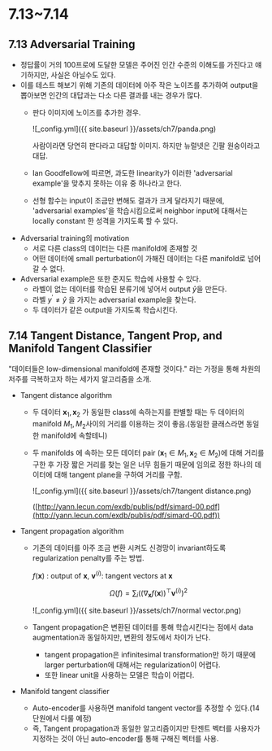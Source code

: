 # 7.13~7.14

## 7.13 Adversarial Training

- 정답률이 거의 100프로에 도달한 모델은 주어진 인간 수준의 이해도를 가진다고 얘기하지만, 사실은 아닐수도 있다.
- 이를 테스트 해보기 위해 기존의 데이터에 아주 작은 노이즈를 추가하여 output을 뽑아보면 인간의 대답과는 다소 다른 결과를 내는 경우가 많다.
    - 판다 이미지에 노이즈를 추가한 경우.

        ![_config.yml]({{ site.baseurl }}/assets/ch7/panda.png)

        사람이라면 당연히 판다라고 대답할 이미지. 하지만 뉴럴넷은 긴팔 원숭이라고 대답.

    - Ian Goodfellow에 따르면, 과도한 linearity가 이러한 'adversarial example'을 맞추지 못하는 이유 중 하나라고 한다.
    - 선형 함수는 input이 조금만 변해도 결과가 크게 달라지기 때문에, 'adversarial examples'을 학습시킴으로써  neighbor input에 대해서는 locally constant 한 성격을 가지도록 할 수 있다.
- Adversarial training의 motivation
    - 서로 다른 class의 데이터는 다른 manifold에 존재할 것
    - 어떤 데이터에 small perturbation이 가해진 데이터는 다른 manifold로 넘어갈 수 없다.
- Adversarial example은 또한 준지도 학습에 사용할 수 있다.
    - 라벨이 없는 데이터를 학습된 분류기에 넣어서 output $\hat y$을 만든다.
    - 라벨 $y^{\prime} \ne \hat y$ 을 가지는 adversarial example을 찾는다.
    - 두 데이터가 같은 output을 가지도록 학습시킨다.

## 7.14 Tangent Distance, Tangent Prop, and Manifold Tangent Classifier

"데이터들은 low-dimensional manifold에 존재할 것이다." 라는 가정을 통해 차원의 저주를 극복하고자 하는 세가지 알고리즘을 소개.

- Tangent distance algorithm
    - 두 데이터 $\boldsymbol x_1 , \boldsymbol x_2$ 가 동일한 class에 속하는지를 판별할 때는 두 데이터의 manifold $M_1, M_2$사이의 거리를 이용하는 것이 좋음.(동일한 클래스라면 동일한 manifold에 속할테니)
    - 두 manifolds 에 속하는 모든 데이터 pair $(\boldsymbol x_1 \in M_1, \boldsymbol x_2\in M_2)$에 대해 거리를 구한 후 가장 짧은 거리를 찾는 일은 너무 힘들기 때문에 임의로 정한 하나의 데이터에 대해 tangent plane을 구하여 거리를 구함.

        ![_config.yml]({{ site.baseurl }}/assets/ch7/tangent distance.png)

        ([http://yann.lecun.com/exdb/publis/pdf/simard-00.pdf](http://yann.lecun.com/exdb/publis/pdf/simard-00.pdf))

- Tangent propagation algorithm
    - 기존의 데이터를 아주 조금 변환 시켜도 신경망이 invariant하도록 regularization penalty를 주는 방법.

        $f(\boldsymbol x)$ : output of $\boldsymbol x$,   $\boldsymbol v^{(i)}$: tangent vectors at $\boldsymbol x$

        $$\Omega(f) = \sum_{i}\left(\left(\nabla_{\boldsymbol x}f(\boldsymbol x)\right)^{\top}\boldsymbol v^{(i)}\right)^2$$

        ![_config.yml]({{ site.baseurl }}/assets/ch7/normal vector.png)

    - Tangent propagation은 변환된 데이터를 통해 학습시킨다는 점에서 data augmentation과 동일하지만, 변환의 정도에서 차이가 난다.
        - tangent propagation은 infinitesimal transformation만 하기 때문에 larger perturbation에 대해서는 regularization이 어렵다.
        - 또한 linear unit을 사용하는 모델은 학습이 어렵다.

- Manifold tangent classifier
    - Auto-encoder를 사용하면 manifold tangent vector를 추정할 수 있다.(14 단원에서 다룰 예정)
    - 즉, Tangent propagation과 동일한 알고리즘이지만 탄젠트 벡터를 사용자가 지정하는 것이 아닌 auto-encoder를 통해 구해진 벡터를 사용.